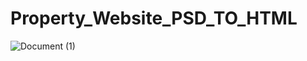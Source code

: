 # Property_Website_PSD_TO_HTML
![Document (1)](https://user-images.githubusercontent.com/61928905/166230957-76d27ac2-c51d-4841-bca0-92af5dc556da.png)
